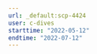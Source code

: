 ```yaml
---
url: _default:scp-4424
user: c-dives
starttime: "2022-05-12"
endtime: "2022-07-12"
---
```

<reserve />